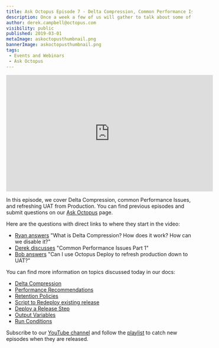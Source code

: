 ```yaml
---
title: Ask Octopus Episode 7 - Delta Compression, Common Performance Issues, Deploy Production to UAT
description: Once a week a few of us will gather to talk about some of the most interesting questions we have gotten over the past week and how we went about solving them.
author: derek.campbell@octopus.com
visibility: public
published: 2019-03-01
metaImage: askoctopusthumbnail.png
bannerImage: askoctopusthumbnail.png
tags:
 - Events and Webinars
 - Ask Octopus
---
```


<iframe width="560" height="315" src="https://www.youtube.com/embed/W0DafJBBuDw" frameborder="0" allowfullscreen></iframe>

 In this episode, we cover Delta Compression, common Performance Issues, and refreshing UAT from Production. You can find previous episodes and submit questions on our [Ask Octopus](https://hello.octopus.com/ask-octopus) page.

Here are the questions with direct links to where they start in the video:

- [Ryan answers](https://www.youtube.com/watch?v=W0DafJBBuDw&t=30s) "What is Delta Compression? How does it work? How can we disable it?"
- [Derek discusses](https://www.youtube.com/watch?v=W0DafJBBuDw&t=568s) "Common Performance Issues Part 1"
- [Bob answers](https://www.youtube.com/watch?v=W0DafJBBuDw&t=1128s) "Can I use Octopus Deploy to refresh production down to UAT?"

You can find more information on topics discussed today in our docs:

- [Delta Compression](https://octopus.com/docs/deployment-examples/package-deployments/delta-compression-for-package-transfers)
- [Performance Recommendations](https://octopus.com/docs/administration/managing-infrastructure/performance)
- [Retention Policies](https://octopus.com/docs/administration/retention-policies)
- [Script to Redeploy existing release](https://github.com/OctopusDeploy/OctopusDeploy-Api/blob/master/REST/PowerShell/Deployments/ReDeployLatestReleaseInEnvironment.ps1)
- [Deploy a Release Step](https://octopus.com/docs/deployment-process/projects/coordinating-multiple-projects/deploy-release-step)
- [Output Variables](https://octopus.com/docs/deployment-process/variables/output-variables)
- [Run Conditions](https://octopus.com/docs/deployment-process/conditions#run-condition)

Subscribe to our [YouTube channel](https://www.youtube.com/channel/UCURDSDCwx9ZiCMcLdc8d6Uw?sub_confirmation=1) and follow the [playlist](https://www.youtube.com/playlist?list=PLAGskdGvlaw3-cd9rPiwhwfUo7kDGnOBh) to catch new episodes when they are released.
